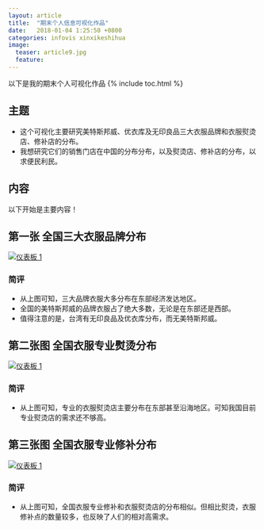 ```yaml
---
layout: article
title:  "期末个人信息可视化作品"
date:   2018-01-04 1:25:50 +0800
categories: infovis xinxikeshihua
image:
  teaser: article9.jpg
  feature: 
---
```

以下是我的期末个人可视化作品
{% include toc.html %}

## 主题
- 这个可视化主要研究美特斯邦威、优衣库及无印良品三大衣服品牌和衣服熨烫店、修补店的分布。
- 我想研究它们的销售门店在中国的分布分布，以及熨烫店、修补店的分布，以求便民利民。
## 内容
以下开始是主要内容！

## 第一张 全国三大衣服品牌分布
<div class='tableauPlaceholder' id='viz1515137349014' style='position: relative'>
        <noscript><a href='#'><img alt='仪表板 1 ' src='https:&#47;&#47;public.tableau.com&#47;static&#47;images&#47;_7&#47;_7731&#47;1&#47;1_rss.png' style='border: none' />
        </a></noscript><object class='tableauViz'  style='display:none;'><param name='host_url' value='https%3A%2F%2Fpublic.tableau.com%2F' /> <param name='embed_code_version' value='3' /> <param name='site_root' value='' /><param name='name' value='_7731&#47;1' /><param name='tabs' value='no' /><param name='toolbar' value='yes' /><param name='static_image' value='https:&#47;&#47;public.tableau.com&#47;static&#47;images&#47;_7&#47;_7731&#47;1&#47;1.png' /> <param name='animate_transition' value='yes' /><param name='display_static_image' value='yes' /><param name='display_spinner' value='yes' /><param name='display_overlay' value='yes' /><param name='display_count' value='yes' />
        </object>
</div>                <script type='text/javascript'>                    var divElement = document.getElementById('viz1515137349014');                    var vizElement = divElement.getElementsByTagName('object')[0];                    vizElement.style.width='1000px';vizElement.style.height='827px';                    var scriptElement = document.createElement('script');                    scriptElement.src = 'https://public.tableau.com/javascripts/api/viz_v1.js';                    vizElement.parentNode.insertBefore(scriptElement, vizElement);                
</script>

### 简评
- 从上图可知，三大品牌衣服大多分布在东部经济发达地区。
- 全国的美特斯邦威的品牌衣服占了绝大多数，无论是在东部还是西部。
- 值得注意的是，台湾有无印良品及优衣库分布，而无美特斯邦威。

## 第二张图 全国衣服专业熨烫分布
<div class='tableauPlaceholder' id='viz1515137176260' style='position: relative'>
        <noscript><a href='#'><img alt='仪表板 1 ' src='https:&#47;&#47;public.tableau.com&#47;static&#47;images&#47;_1&#47;_17082&#47;1_1&#47;1_rss.png' style='border: none' />
        </a></noscript><object class='tableauViz'  style='display:none;'><param name='host_url' value='https%3A%2F%2Fpublic.tableau.com%2F' /> <param name='embed_code_version' value='3' /> <param name='site_root' value='' /><param name='name' value='_17082&#47;1_1' /><param name='tabs' value='no' /><param name='toolbar' value='yes' /><param name='static_image' value='https:&#47;&#47;public.tableau.com&#47;static&#47;images&#47;_1&#47;_17082&#47;1_1&#47;1.png' /> <param name='animate_transition' value='yes' /><param name='display_static_image' value='yes' /><param name='display_spinner' value='yes' /><param name='display_overlay' value='yes' /><param name='display_count' value='yes' />
        </object>
</div>                <script type='text/javascript'>                    var divElement = document.getElementById('viz1515137176260');                    var vizElement = divElement.getElementsByTagName('object')[0];                    vizElement.style.width='1000px';vizElement.style.height='827px';                    var scriptElement = document.createElement('script');                    scriptElement.src = 'https://public.tableau.com/javascripts/api/viz_v1.js';                    vizElement.parentNode.insertBefore(scriptElement, vizElement);                
</script>

### 简评
- 从上图可知，专业的衣服熨烫店主要分布在东部甚至沿海地区。可知我国目前专业熨烫店的需求还不够高。

## 第三张图 全国衣服专业修补分布
<div class='tableauPlaceholder' id='viz1515137240773' style='position: relative'>
        <noscript><a href='#'><img alt='仪表板 1 ' src='https:&#47;&#47;public.tableau.com&#47;static&#47;images&#47;_1&#47;_18230&#47;1_1&#47;1_rss.png' style='border: none' />
        </a></noscript><object class='tableauViz'  style='display:none;'><param name='host_url' value='https%3A%2F%2Fpublic.tableau.com%2F' /> <param name='embed_code_version' value='3' /> <param name='site_root' value='' /><param name='name' value='_18230&#47;1_1' /><param name='tabs' value='no' /><param name='toolbar' value='yes' /><param name='static_image' value='https:&#47;&#47;public.tableau.com&#47;static&#47;images&#47;_1&#47;_18230&#47;1_1&#47;1.png' /> <param name='animate_transition' value='yes' /><param name='display_static_image' value='yes' /><param name='display_spinner' value='yes' /><param name='display_overlay' value='yes' /><param name='display_count' value='yes' />
        </object>
</div>                <script type='text/javascript'>                    var divElement = document.getElementById('viz1515137240773');                    var vizElement = divElement.getElementsByTagName('object')[0];                    vizElement.style.width='1000px';vizElement.style.height='827px';                    var scriptElement = document.createElement('script');                    scriptElement.src = 'https://public.tableau.com/javascripts/api/viz_v1.js';                    vizElement.parentNode.insertBefore(scriptElement, vizElement);                
</script>

### 简评
- 从上图可知，全国衣服专业修补和衣服熨烫店的分布相似。但相比熨烫，衣服修补点的数量较多，也反映了人们的相对高需求。
